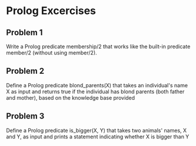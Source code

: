 # Prolog Excercises
## Problem 1
Write a Prolog predicate membership/2 that works like the built-in predicate member/2 (without using member/2).

## Problem 2
Define a Prolog predicate blond_parents(X) that takes an individual's name X as input and returns true if the individual has blond parents (both father and mother), based on the knowledge base provided

## Problem 3
Define a Prolog predicate is_bigger(X, Y) that takes two animals' names, X and Y, as input and prints a statement indicating whether X is bigger than Y
